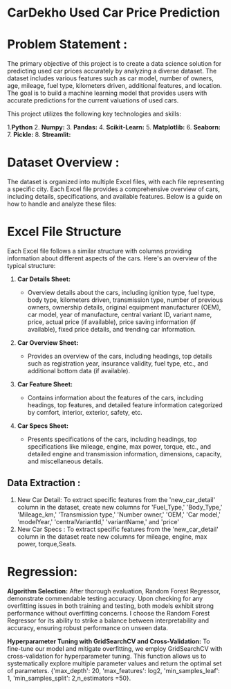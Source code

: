# CarDekho Used Car Price Prediction

# Problem Statement :
The primary objective of this project is to create a data science solution for predicting used car prices accurately by analyzing a diverse dataset. The dataset includes various features such as car model, number of owners, age, mileage, fuel type, kilometers driven, additional features, and location. The goal is to build a machine learning model that provides users with accurate predictions for the current valuations of used cars.

This project utilizes the following key technologies and skills:

   1.**Python**
   2. **Numpy:**
   3. **Pandas:**
   4.  **Scikit-Learn:**
   5.   **Matplotlib:**
   6.   **Seaborn:**
   7. **Pickle:**
   8. **Streamlit:**

# Dataset Overview :
The dataset is organized into multiple Excel files, with each file representing a specific city. Each Excel file provides a comprehensive overview of cars, including details, specifications, and available features. Below is a guide on how to handle and analyze these files:

# Excel File Structure 

Each Excel file follows a similar structure with columns providing information about different aspects of the cars. Here's an overview of the typical structure:

1. **Car Details Sheet:**
   - Overview details about the cars, including ignition type, fuel type, body type, kilometers driven, transmission type, number of previous owners, ownership details, original equipment manufacturer (OEM), car model, year of manufacture, central variant ID, variant name, price, actual price (if available), price saving information (if available), fixed price details, and trending car information.

2. **Car Overview Sheet:**
   - Provides an overview of the cars, including headings, top details such as registration year, insurance validity, fuel type, etc., and additional bottom data (if available).

3. **Car Feature Sheet:**
   - Contains information about the features of the cars, including headings, top features, and detailed feature information categorized by comfort, interior, exterior, safety, etc.

4. **Car Specs Sheet:**
   - Presents specifications of the cars, including headings, top specifications like mileage, engine, max power, torque, etc., and detailed engine and transmission information, dimensions, capacity, and miscellaneous details.

## Data Extraction :
 1. New Car Detail:
    To extract specific features from the 'new_car_detail' column in the dataset,  create new columns for 'Fuel_Type,' 'Body_Type,' 'Mileage_km,' 'Transmission type,' 'Number owner,' 'OEM,' 'Car model,' 'modelYear,' 'centralVariantId,' 'variantName,' and 'price'
 3. New Car Specs :
     To extract specific features from the 'new_car_detail' column in the dataset reate new columns for mileage, engine, max power, torque,Seats.

# Regression:

**Algorithm Selection:** After thorough evaluation, Random Forest Regressor, demonstrate commendable testing accuracy. Upon checking for any overfitting issues in both training and testing, both models exhibit strong performance without overfitting concerns. I choose the Random Forest Regressor for its ability to strike a balance between interpretability and accuracy, ensuring robust performance on unseen data.

**Hyperparameter Tuning with GridSearchCV and Cross-Validation:** To fine-tune our model and mitigate overfitting, we employ GridSearchCV with cross-validation for hyperparameter tuning. This function allows us to systematically explore multiple parameter values and return the optimal set of parameters. {'max_depth': 20, 'max_features': log2, 'min_samples_leaf': 1, 'min_samples_split': 2,n_estimators =50}.


    
  

